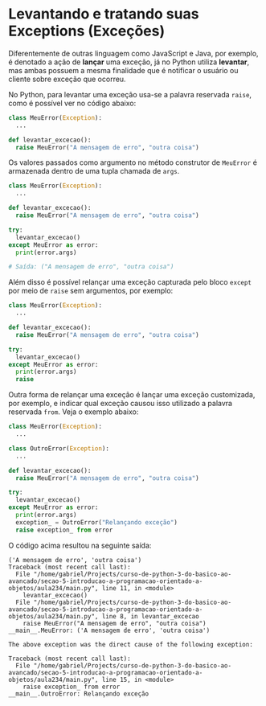 # Levantando e tratando suas Exceptions (Exceções)

Diferentemente de outras linguagem como JavaScript e Java, por exemplo, é denotado a ação de **lançar** uma exceção, já no Python utiliza **levantar**, mas ambas possuem a mesma finalidade que é notificar o usuário ou cliente sobre exceção que ocorreu.

No Python, para levantar uma exceção usa-se a palavra reservada `raise`, como é possível ver no código abaixo:

```python
class MeuError(Exception):
  ...

def levantar_excecao():
  raise MeuError("A mensagem de erro", "outra coisa")
```

Os valores passados como argumento no método construtor de `MeuError` é armazenada dentro de uma tupla chamada de `args`.

```python
class MeuError(Exception):
  ...

def levantar_excecao():
  raise MeuError("A mensagem de erro", "outra coisa")

try:
  levantar_excecao()
except MeuError as error:
  print(error.args)

# Saída: ("A mensagem de erro", "outra coisa")
```

Além disso é possível relançar uma exceção capturada pelo bloco `except` por meio de `raise` sem argumentos, por exemplo:

```python
class MeuError(Exception):
  ...

def levantar_excecao():
  raise MeuError("A mensagem de erro", "outra coisa")

try:
  levantar_excecao()
except MeuError as error:
  print(error.args)
  raise
```

Outra forma de relançar uma exceção é lançar uma exceção customizada, por exemplo, e indicar qual exceção causou isso utilizado a palavra reservada `from`. Veja o exemplo abaixo:

```python
class MeuError(Exception):
  ...

class OutroError(Exception):
  ...

def levantar_excecao():
  raise MeuError("A mensagem de erro", "outra coisa")

try:
  levantar_excecao()
except MeuError as error:
  print(error.args)
  exception_ = OutroError("Relançando exceção")
  raise exception_ from error
```

O código acima resultou na seguinte saída:

```
('A mensagem de erro', 'outra coisa')
Traceback (most recent call last):
  File "/home/gabriel/Projects/curso-de-python-3-do-basico-ao-avancado/secao-5-introducao-a-programacao-orientado-a-objetos/aula234/main.py", line 11, in <module>
    levantar_excecao()
  File "/home/gabriel/Projects/curso-de-python-3-do-basico-ao-avancado/secao-5-introducao-a-programacao-orientado-a-objetos/aula234/main.py", line 8, in levantar_excecao
    raise MeuError("A mensagem de erro", "outra coisa")
__main__.MeuError: ('A mensagem de erro', 'outra coisa')

The above exception was the direct cause of the following exception:

Traceback (most recent call last):
  File "/home/gabriel/Projects/curso-de-python-3-do-basico-ao-avancado/secao-5-introducao-a-programacao-orientado-a-objetos/aula234/main.py", line 15, in <module>
    raise exception_ from error
__main__.OutroError: Relançando exceção
```